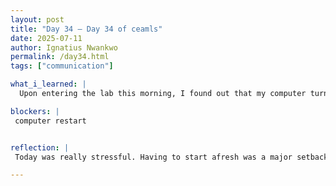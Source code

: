 ```yaml
---
layout: post
title: "Day 34 – Day 34 of ceamls"
date: 2025-07-11
author: Ignatius Nwankwo
permalink: /day34.html
tags: ["communication"]

what_i_learned: |
  Upon entering the lab this morning, I found out that my computer turned off overnight and was unable to finish running optuna. I had to reboot it and start over. Now im rerunning optuna but this time with EfficientNetB5. In the meantime, I made some updates to the research paper.

blockers: |
 computer restart


reflection: |
 Today was really stressful. Having to start afresh was a major setback. I think our team dynamic also needs work. Hopefully next week will be better.

---
```


